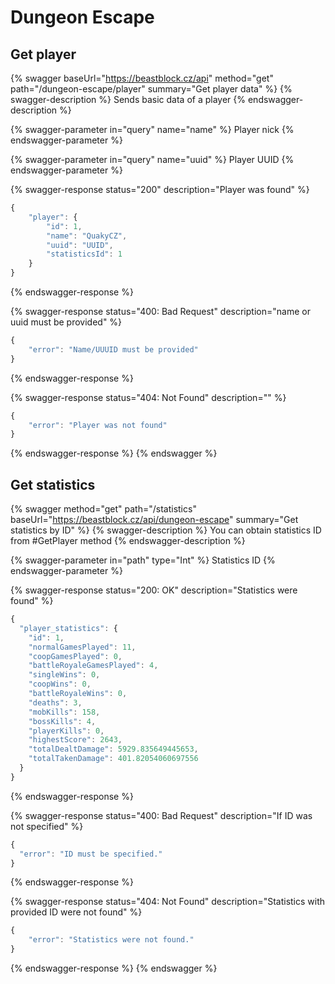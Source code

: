 # Dungeon Escape

## Get player

{% swagger baseUrl="https://beastblock.cz/api" method="get" path="/dungeon-escape/player" summary="Get player data" %}
{% swagger-description %}
Sends basic data of a player
{% endswagger-description %}

{% swagger-parameter in="query" name="name" %}
Player nick
{% endswagger-parameter %}

{% swagger-parameter in="query" name="uuid" %}
Player UUID
{% endswagger-parameter %}

{% swagger-response status="200" description="Player was found" %}
```javascript
{
    "player": {
        "id": 1,
        "name": "QuakyCZ",
        "uuid": "UUID",
        "statisticsId": 1
    }
}
```
{% endswagger-response %}

{% swagger-response status="400: Bad Request" description="name or uuid must be provided" %}
```javascript
{
    "error": "Name/UUUID must be provided"
}
```
{% endswagger-response %}

{% swagger-response status="404: Not Found" description="" %}
```javascript
{
    "error": "Player was not found"
}
```
{% endswagger-response %}
{% endswagger %}

## Get statistics

{% swagger method="get" path="/statistics" baseUrl="https://beastblock.cz/api/dungeon-escape" summary="Get statistics by ID" %}
{% swagger-description %}
You can obtain statistics ID from #GetPlayer method
{% endswagger-description %}

{% swagger-parameter in="path" type="Int" %}
Statistics ID
{% endswagger-parameter %}

{% swagger-response status="200: OK" description="Statistics were found" %}
```javascript
{
  "player_statistics": {
    "id": 1,
    "normalGamesPlayed": 11,
    "coopGamesPlayed": 0,
    "battleRoyaleGamesPlayed": 4,
    "singleWins": 0,
    "coopWins": 0,
    "battleRoyaleWins": 0,
    "deaths": 3,
    "mobKills": 158,
    "bossKills": 4,
    "playerKills": 0,
    "highestScore": 2643,
    "totalDealtDamage": 5929.835649445653,
    "totalTakenDamage": 401.82054060697556
  }
}
```
{% endswagger-response %}

{% swagger-response status="400: Bad Request" description="If ID was not specified" %}
```javascript
{
  "error": "ID must be specified."
}
```
{% endswagger-response %}

{% swagger-response status="404: Not Found" description="Statistics with provided ID were not found" %}
```javascript
{
    "error": "Statistics were not found."
}
```
{% endswagger-response %}
{% endswagger %}

